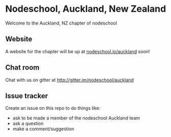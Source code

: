 Nodeschool, Auckland, New Zealand
=====================================

Welcome to the Auckland, NZ chapter of nodeschool

## Website
A website for the chapter will be up at [nodeschool.io/auckland](http://nodeschool.io/auckland) soon!

## Chat room
Chat with us on gitter at http://gitter.im/nodeschool/auckland

## Issue tracker
Create an issue on this repo to do things like:

- ask to be made a member of the nodeschool Auckland team
- ask a question
- make a comment/suggestion


